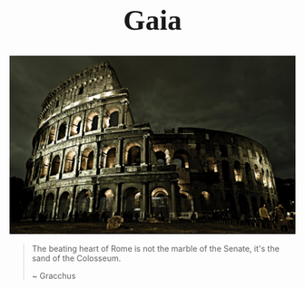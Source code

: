 <h1 align="center" style="font-size: 50px; font-family: 'Garamond', serif;">
  Gaia
</h1>


![Colosseum](Zephyrus/Images/Colosseum.jpg)

> The beating heart of Rome is not the marble
> of the Senate, it's the sand of the Colosseum.
>
> ~ Gracchus

